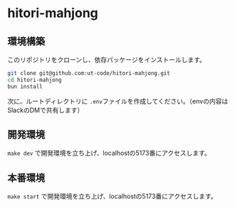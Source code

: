 # hitori-mahjong

## 環境構築

このリポジトリをクローンし、依存パッケージをインストールします。

```sh
git clone git@github.com:ut-code/hitori-mahjong.git
cd hitori-mahjong
bun install
```

次に、ルートディレクトリに `.env`ファイルを作成してください。（envの内容はSlackのDMで共有します）

## 開発環境

`make dev` で開発環境を立ち上げ、localhostの5173番にアクセスします。

## 本番環境

`make start` で開発環境を立ち上げ、localhostの5173番にアクセスします。
